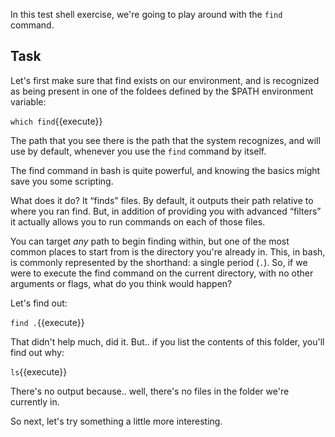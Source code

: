 In this test shell exercise, we're going to play around with the `find` command.

## Task

Let's first make sure that find exists on our environment, and is recognized as being present in one of the foldees defined by the $PATH environment variable:

`which find`{{execute}}

The path that you see there is the path that the system recognizes, and will use by default, whenever you use the `find` command by itself.

The find command in bash is quite powerful, and knowing the basics might save you some scripting.

What does it do? It “finds” files. By default, it outputs their path relative to where you ran find. But, in addition of providing you with advanced “filters” it actually allows you to run commands on each of those files.

You can target _any_ path to begin finding within, but one of the most common places to start from is the directory you're already in. This, in bash, is commonly represented by the shorthand: a single period (`.`). So, if we were to execute the find command on the current directory, with no other arguments or flags, what do you think would happen?

Let's find out: 

`find .`{{execute}}

That didn't help much, did it. But.. if you list the contents of this folder, you'll find out why: 

`ls`{{execute}}

There's no output because.. well, there's no files in the folder we're currently in.

So next, let's try something a little more interesting.
